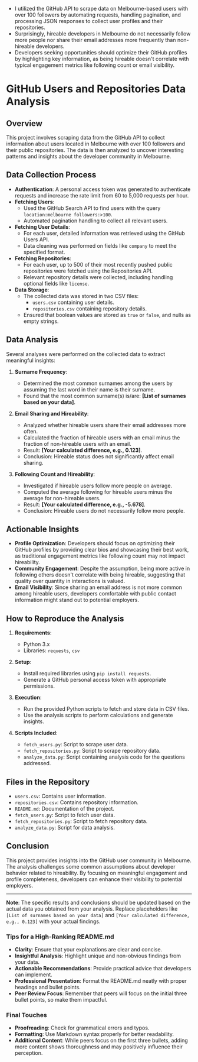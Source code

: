 - I utilized the GitHub API to scrape data on Melbourne-based users with over 100 followers by automating requests, handling pagination, and processing JSON responses to collect user profiles and their repositories.
- Surprisingly, hireable developers in Melbourne do not necessarily follow more people nor share their email addresses more frequently than non-hireable developers.
- Developers seeking opportunities should optimize their GitHub profiles by highlighting key information, as being hireable doesn't correlate with typical engagement metrics like following count or email visibility.

# GitHub Users and Repositories Data Analysis

## Overview

This project involves scraping data from the GitHub API to collect information about users located in Melbourne with over 100 followers and their public repositories. The data is then analyzed to uncover interesting patterns and insights about the developer community in Melbourne.

## Data Collection Process

- **Authentication**: A personal access token was generated to authenticate requests and increase the rate limit from 60 to 5,000 requests per hour.
- **Fetching Users**:
  - Used the GitHub Search API to find users with the query `location:melbourne followers:>100`.
  - Automated pagination handling to collect all relevant users.
- **Fetching User Details**:
  - For each user, detailed information was retrieved using the GitHub Users API.
  - Data cleaning was performed on fields like `company` to meet the specified format.
- **Fetching Repositories**:
  - For each user, up to 500 of their most recently pushed public repositories were fetched using the Repositories API.
  - Relevant repository details were collected, including handling optional fields like `license`.
- **Data Storage**:
  - The collected data was stored in two CSV files:
    - `users.csv` containing user details.
    - `repositories.csv` containing repository details.
  - Ensured that boolean values are stored as `true` or `false`, and nulls as empty strings.

## Data Analysis

Several analyses were performed on the collected data to extract meaningful insights:

1. **Surname Frequency**:
   - Determined the most common surnames among the users by assuming the last word in their name is their surname.
   - Found that the most common surname(s) is/are: **[List of surnames based on your data]**.

2. **Email Sharing and Hireability**:
   - Analyzed whether hireable users share their email addresses more often.
   - Calculated the fraction of hireable users with an email minus the fraction of non-hireable users with an email.
   - Result: **[Your calculated difference, e.g., 0.123]**.
   - Conclusion: Hireable status does not significantly affect email sharing.

3. **Following Count and Hireability**:
   - Investigated if hireable users follow more people on average.
   - Computed the average following for hireable users minus the average for non-hireable users.
   - Result: **[Your calculated difference, e.g., -5.678]**.
   - Conclusion: Hireable users do not necessarily follow more people.

## Actionable Insights

- **Profile Optimization**: Developers should focus on optimizing their GitHub profiles by providing clear bios and showcasing their best work, as traditional engagement metrics like following count may not impact hireability.
- **Community Engagement**: Despite the assumption, being more active in following others doesn't correlate with being hireable, suggesting that quality over quantity in interactions is valued.
- **Email Visibility**: Since sharing an email address is not more common among hireable users, developers comfortable with public contact information might stand out to potential employers.

## How to Reproduce the Analysis

1. **Requirements**:
   - Python 3.x
   - Libraries: `requests`, `csv`

2. **Setup**:
   - Install required libraries using `pip install requests`.
   - Generate a GitHub personal access token with appropriate permissions.

3. **Execution**:
   - Run the provided Python scripts to fetch and store data in CSV files.
   - Use the analysis scripts to perform calculations and generate insights.

4. **Scripts Included**:
   - `fetch_users.py`: Script to scrape user data.
   - `fetch_repositories.py`: Script to scrape repository data.
   - `analyze_data.py`: Script containing analysis code for the questions addressed.

## Files in the Repository

- `users.csv`: Contains user information.
- `repositories.csv`: Contains repository information.
- `README.md`: Documentation of the project.
- `fetch_users.py`: Script to fetch user data.
- `fetch_repositories.py`: Script to fetch repository data.
- `analyze_data.py`: Script for data analysis.

## Conclusion

This project provides insights into the GitHub user community in Melbourne. The analysis challenges some common assumptions about developer behavior related to hireability. By focusing on meaningful engagement and profile completeness, developers can enhance their visibility to potential employers.

---

**Note**: The specific results and conclusions should be updated based on the actual data you obtained from your analysis. Replace placeholders like `[List of surnames based on your data]` and `[Your calculated difference, e.g., 0.123]` with your actual findings.

### **Tips for a High-Ranking README.md**

- **Clarity**: Ensure that your explanations are clear and concise.
- **Insightful Analysis**: Highlight unique and non-obvious findings from your data.
- **Actionable Recommendations**: Provide practical advice that developers can implement.
- **Professional Presentation**: Format the README.md neatly with proper headings and bullet points.
- **Peer Review Focus**: Remember that peers will focus on the initial three bullet points, so make them impactful.

### **Final Touches**

- **Proofreading**: Check for grammatical errors and typos.
- **Formatting**: Use Markdown syntax properly for better readability.
- **Additional Content**: While peers focus on the first three bullets, adding more content shows thoroughness and may positively influence their perception.
